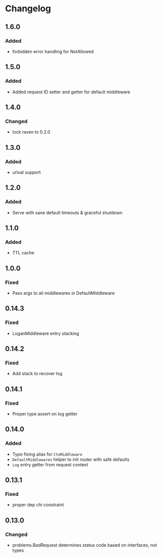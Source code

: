 # Changelog

## 1.6.0
### Added
- forbidden error handling for NotAllowed

## 1.5.0
### Added
- Added request ID setter and getter for default middleware

## 1.4.0
### Changed
- lock raven to 0.2.0

## 1.3.0
### Added
- urlval support

## 1.2.0
### Added
- Serve with sane default timeouts & graceful shutdown
## 1.1.0
### Added
- TTL cache

## 1.0.0
### Fixed
* Pass args to all middlewares in DefaultMiddleware

## 0.14.3

### Fixed

* LoganMiddleware entry stacking

## 0.14.2

### Fixed

* Add stack to recover log

## 0.14.1

### Fixed

* Proper type assert on log getter

## 0.14.0

### Added

* Typo fixing alias for `CtxMiddleware`
* `DefaultMiddlewares` helper to init router with safe defaults
* `Log` entry getter from request context

## 0.13.1

### Fixed

* proper dep chi constraint

## 0.13.0

### Changed

* problems.BadRequest determines status code based on interfaces, not types
